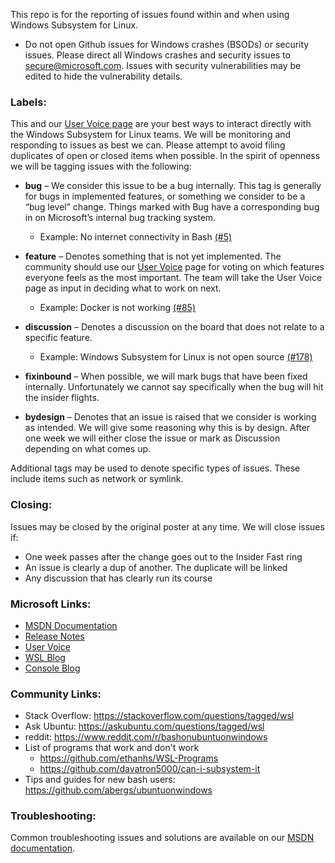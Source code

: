 This repo is for the reporting of issues found within and when using Windows Subsystem for Linux.
- Do not open Github issues for Windows crashes (BSODs) or security issues. Please direct all Windows crashes and security issues to secure@microsoft.com. Issues with security vulnerabilities may be edited to hide the vulnerability details.

### Labels:

This and our [User Voice page](https://wpdev.uservoice.com/forums/266908-command-prompt-console-bash-on-ubuntu-on-windo/category/161892-bash) are your best ways to interact directly with the Windows Subsystem for Linux teams. We will be monitoring and responding to issues as best we can. Please attempt to avoid filing duplicates of open or closed items when possible. In the spirit of openness we will be tagging issues with the following:

- **bug** – We consider this issue to be a bug internally. This tag is generally for bugs in implemented features, or something we consider to be a “bug level” change. Things marked with Bug have a corresponding bug in on Microsoft’s internal bug tracking system.
  - Example: No internet connectivity in Bash [(#5)](https://github.com/Microsoft/BashOnWindows/issues/5)

- **feature** – Denotes something that is not yet implemented.  The community should use our [User Voice](https://wpdev.uservoice.com/forums/266908-command-prompt-console-bash-on-ubuntu-on-windo/category/161892-bash) page for voting on which features everyone feels as the most important.  The team will take the User Voice page as input in deciding what to work on next.
  - Example:  Docker is not working [(#85)](https://github.com/Microsoft/BashOnWindows/issues/85)

- **discussion** – Denotes a discussion on the board that does not relate to a specific feature.
  - Example: Windows Subsystem for Linux is not open source [(#178)](https://github.com/Microsoft/BashOnWindows/issues/178)

- **fixinbound** – When possible, we will mark bugs that have been fixed internally.  Unfortunately we cannot say specifically when the bug will hit the insider flights.

- **bydesign** – Denotes that an issue is raised that we consider is working as intended.  We will give some reasoning why this is by design.  After one week we will either close the issue or mark as Discussion depending on what comes up.

Additional tags may be used to denote specific types of issues.  These include items such as network or symlink.

### Closing:

Issues may be closed by the original poster at any time.  We will close issues if:
- One week passes after the change goes out to the Insider Fast ring
- An issue is clearly a dup of another.  The duplicate will be linked
- Any discussion that has clearly run its course

### Microsoft Links:

- [MSDN Documentation](https://msdn.microsoft.com/en-us/commandline/wsl/about)
- [Release Notes](https://msdn.microsoft.com/en-us/commandline/wsl/release_notes)
- [User Voice](https://wpdev.uservoice.com/forums/266908-command-prompt-console-bash-on-ubuntu-on-windo/category/161892-bash)
- [WSL Blog](https://blogs.msdn.microsoft.com/wsl)
- [Console Blog](https://blogs.msdn.microsoft.com/commandline/)

### Community Links:

- Stack Overflow: https://stackoverflow.com/questions/tagged/wsl
- Ask Ubuntu: https://askubuntu.com/questions/tagged/wsl
- reddit: https://www.reddit.com/r/bashonubuntuonwindows
- List of programs that work and don't work
    - https://github.com/ethanhs/WSL-Programs
    - https://github.com/davatron5000/can-i-subsystem-it
- Tips and guides for new bash users: https://github.com/abergs/ubuntuonwindows

### Troubleshooting:

Common troubleshooting issues and solutions are available on our [MSDN documentation](https://msdn.microsoft.com/en-us/commandline/wsl/troubleshooting).
